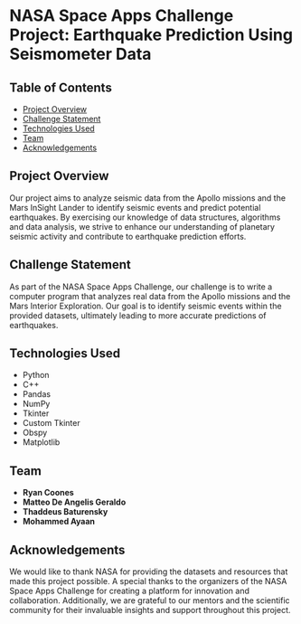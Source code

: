 # NASA Space Apps Challenge Project: Earthquake Prediction Using Seismometer Data

## Table of Contents
- [Project Overview](#project-overview)
- [Challenge Statement](#challenge-statement)
- [Technologies Used](#technologies-used)
- [Team](#team)
- [Acknowledgements](#acknowledgements)

## Project Overview
Our project aims to analyze seismic data from the Apollo missions and the Mars InSight Lander to identify seismic events and predict potential earthquakes. By exercising our knowledge of data structures, algorithms and data analysis, we strive to enhance our understanding of planetary seismic activity and contribute to earthquake prediction efforts.

## Challenge Statement
As part of the NASA Space Apps Challenge, our challenge is to write a computer program that analyzes real data from the Apollo missions and the Mars Interior Exploration. Our goal is to identify seismic events within the provided datasets, ultimately leading to more accurate predictions of earthquakes.

## Technologies Used
- Python
- C++
- Pandas
- NumPy
- Tkinter
- Custom Tkinter
- Obspy
- Matplotlib

## Team
- **Ryan Coones**
- **Matteo De Angelis Geraldo**
- **Thaddeus Baturensky**
- **Mohammed Ayaan**

## Acknowledgements
We would like to thank NASA for providing the datasets and resources that made this project possible. A special thanks to the organizers of the NASA Space Apps Challenge for creating a platform for innovation and collaboration. Additionally, we are grateful to our mentors and the scientific community for their invaluable insights and support throughout this project.
